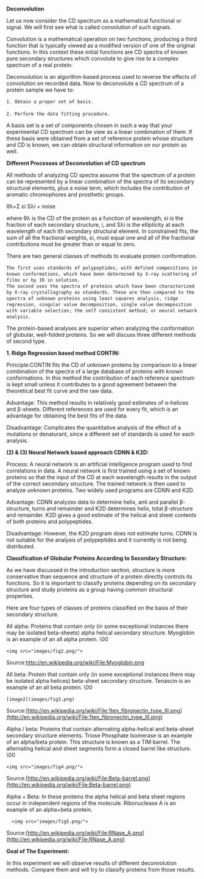 **Deconvolution**

Let us now consider the CD spectrum as a mathematical functional or signal. We will first see what is called convolution of such signals.

Convolution is a mathematical operation on two functions, producing a third function that is typically viewed as a modified version of one of the original functions. In this context these initial functions are CD spectra of known pure secondary structures which convolute to give rise to a complex spectrum of a real protein.

Deconvolution is an algorithm-based process used to reverse the effects of convolution on recorded data. Now to deconvolute a CD spectrum of a protein sample we have to:

    1. Obtain a proper set of basis.

    2. Perform the data fitting procedure.


A basis set is a set of components chosen in such a way that your experimental CD spectrum can be view as a linear combination of them. If these basis were obtained from a set of reference protein whose structure and CD is known, we can obtain structural information on our protein as well.

**Different Processes of Deconvolution of CD spectrum**

All methods of analyzing CD spectra assume that the spectrum of a protein can be represented by a linear combination of the spectra of its secondary structural elements, plus a noise term, which includes the contribution of aromatic chromophores and prosthetic groups.

θλ=Σ εi Sλi + noise

where θλ is the CD of the protein as a function of wavelength, εi is the fraction of each secondary structure, i, and Sλi  is the ellipticity at each wavelength of each ith secondary structural element. In constrained fits, the sum of all the fractional weights, εi, must equal one and all of the fractional contributions must be greater than or equal to zero.

There are two general classes of methods to evaluate protein conformation.

    The first uses standards of polypeptides, with defined compositions in known conformations, which have been determined by X-ray scattering of films or by IR in solution.
    The second uses the spectra of proteins which have been characterized by X-ray crystallography as standards. These are then compared to the spectra of unknown proteins using least squares analysis, ridge regression, singular value decomposition, single value decomposition with variable selection; the self consistent method; or neural network analysis.



The protein-based analyses are superior when analyzing the conformation of globular, well-folded proteins. So we will discuss three different methods of second type.

**1. Ridge Regression based method CONTIN:**

Principle:CONTIN fits the CD of unknown proteins by comparison to a linear combination of the spectra of a large database of proteins with known conformations. In this method the contribution of each reference spectrum is kept small unless it contributes to a good agreement between the theoretical best fit curve and the raw data.

Advantage: This method results in relatively good estimates of α-helices and β-sheets. Different references are used for every fit, which is an advantage for obtaining the best fits of the data.

Disadvantage: Complicates the quantitative analysis of the effect of a mutations or denaturant, since a different set of standards is used for each analysis.

**(2) & (3) Neural Network based approach CDNN & K2D:**

Process: A neural network is an artificial intelligence program used to find correlations in data. A neural network is first trained using a set of known proteins so that the input of the CD at each wavelength results in the output of the correct secondary structure. The trained network is then used to analyze unknown proteins. Two widely used programs are CDNN and K2D.

Advantage: CDNN analyzes data to determine helix, anti and parallel β- structure, turns and remainder and K2D determines helix, total β-structure and remainder. K2D gives a good estimate of the helical and sheet contents of both proteins and polypeptides.

Disadvantage: However, the K2D program does not estimate turns. CDNN is not suitable for the analysis of polypeptides and it currently is not being distributed.

**Classification of Globular Proteins According to Secondary Structure:**

As we have discussed in the introduction section, structure is more conservative than sequence and structure of a protein directly controls its functions. So it is important to classify proteins depending on its secondary structure and study proteins as a group having common structural properties.


Here are four types of classes of proteins classified on the basis of their secondary structure.

All alpha: Proteins that contain only (in some exceptional instances there may be isolated beta-sheets) alpha helical secondary structure. Myoglobin is an example of an all alpha protein.
\00

	<img src="images/fig2.png/">


Source:http://en.wikipedia.org/wiki/File:Myoglobin.png

All beta: Protein that contain only (in some exceptional instances there may be isolated alpha helices) beta-sheet secondary structure. Tenascin is an example of an all beta protein.
\00

	[image2](images/fig3.png)


Source:[http://en.wikipedia.org/wiki/File:1ten_fibronectin_type_III.png](http://en.wikipedia.org/wiki/File:1ten_fibronectin_type_III.png)

Alpha / beta: Proteins that contain alternating alpha-helical and beta-sheet secondary structure elements. Triose Phosphate Isomerase is an example of an alpha/beta protein. This structure is known as a TIM barrel. The alternating helical and sheet segments form a closed barrel like structure.
\00

	<img src="images/fig4.png/">			


Source:[http://en.wikipedia.org/wiki/File:Beta-barrel.png](http://en.wikipedia.org/wiki/File:Beta-barrel.png)

Alpha + Beta: In these proteins the alpha helical and beta sheet regions occur in independent regions of the molecule.  Ribonuclease A is an example of an alpha+beta protein.

      <img src="images/fig5.png/">
      

Source:[http://en.wikipedia.org/wiki/File:RNase_A.png](http://en.wikipedia.org/wiki/File:RNase_A.png)

**Goal of The Experiment:**

In this experiment we will observe results of different deconvolution methods. Compare them and will try to classify proteins from those results.
